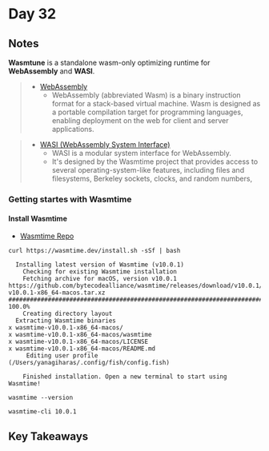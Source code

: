 # Day 32

## Notes

**Wasmtune** is a standalone wasm-only optimizing runtime for **WebAssembly** and **WASI**. 

> - [WebAssembly](https://webassembly.org/)
>   - WebAssembly (abbreviated Wasm) is a binary instruction format for a stack-based virtual machine. Wasm is designed as a portable compilation target for programming languages, enabling deployment on the web for client and server applications.

> - [WASI (WebAssembly System Interface)](https://webassembly.org/)
>   - WASI is a modular system interface for WebAssembly.
>   - It's designed by the Wasmtime project that provides access to several operating-system-like features, including files and filesystems, Berkeley sockets, clocks, and random numbers,

### Getting startes with Wasmtime

#### Install Wasmtime

- [Wasmtime Repo](https://github.com/bytecodealliance/wasmtime)

```shell
curl https://wasmtime.dev/install.sh -sSf | bash
```

```shell
  Installing latest version of Wasmtime (v10.0.1)
    Checking for existing Wasmtime installation
    Fetching archive for macOS, version v10.0.1
https://github.com/bytecodealliance/wasmtime/releases/download/v10.0.1/wasmtime-v10.0.1-x86_64-macos.tar.xz
######################################################################## 100.0%
    Creating directory layout
  Extracting Wasmtime binaries
x wasmtime-v10.0.1-x86_64-macos/
x wasmtime-v10.0.1-x86_64-macos/wasmtime
x wasmtime-v10.0.1-x86_64-macos/LICENSE
x wasmtime-v10.0.1-x86_64-macos/README.md
     Editing user profile (/Users/yanagiharas/.config/fish/config.fish)

    Finished installation. Open a new terminal to start using Wasmtime!
```

```shell
wasmtime --version

wasmtime-cli 10.0.1
```

## Key Takeaways
